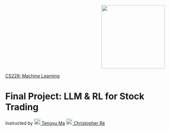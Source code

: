<div align="right">
    <img src="https://github.com/irinamarton/CS229-Final-Project/blob/main/images/SUSig_Stack_red.png" width="200"/>
</div>

[CS229: Machine Learning](https://online.stanford.edu/courses/cs229-machine-learning)

# Final Project: LLM & RL for Stock Trading
Instructed by [<img src="https://ai.stanford.edu/~tengyuma/image/square_3594.jpg" width="20"/> Tengyu Ma](https://ai.stanford.edu/~tengyuma/)      [<img src="https://cs.stanford.edu/~chrismre/img/chrismre_headshot_lowres.jpg" width="20"/> Christopher Ré](https://cs.stanford.edu/~chrismre/)

